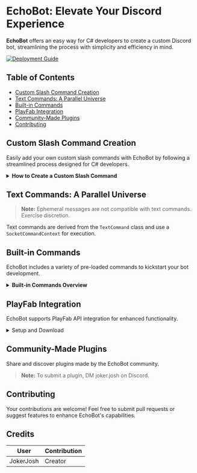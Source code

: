 # EchoBot: Elevate Your Discord Experience

**EchoBot** offers an easy way for C# developers to create a custom Discord bot, streamlining the process with simplicity and efficiency in mind.

[![Deployment Guide](https://img.shields.io/badge/Deployment-Guide-blue.svg)](https://discordnet.dev/guides/deployment/deployment.html) 

## Table of Contents
- [Custom Slash Command Creation](#custom-slash-command-creation)
- [Text Commands: A Parallel Universe](#text-commands-a-parallel-universe)
- [Built-in Commands](#built-in-commands)
- [PlayFab Integration](#playfab-integration)
- [Community-Made Plugins](#community-made-plugins)
- [Contributing](#contributing)

## Custom Slash Command Creation

Easily add your own custom slash commands with EchoBot by following a streamlined process designed for C# developers.

<details>
<summary><b>How to Create a Custom Slash Command</b></summary>
<p>

> **Tip:** This tutorial is concise. For a deeper understanding, explore the built-in example commands.

### Step 1: Script Creation

Begin with a script named 'Example' using this template:

```cs
using Discord;
using Discord.Commands;
using Discord.WebSocket;

public class Example : SlashCommand
{
    public Example() { }
    public override void HandleExecute(SocketSlashCommand command) { }
}
```

### Step 2: Command Definition

Define your command with a unique name and description:

```cs
public class Example : SlashCommand
{
    public Example()
    {
        command.Name = "example";
        command.Description = "This is an example command";
    }
    public override void HandleExecute(SocketSlashCommand command) { }
}
```

### Step 3: Command Reply

Craft a reply to execute upon command invocation:

```cs
public class Example : SlashCommand
{
    public Example()
    {
        command.Name = "example";
        command.Description = "This is an example command";
    }
    public override void HandleExecute(SocketSlashCommand command)
    {
        Reply("You executed the example command!");
    }
}
```

</p>
</details>

## Text Commands: A Parallel Universe

> **Note:** Ephemeral messages are not compatible with text commands. Exercise discretion.

Text commands are derived from the `TextCommand` class and use a `SocketCommandContext` for execution.

## Built-in Commands

EchoBot includes a variety of pre-loaded commands to kickstart your bot development.

<details>
<summary><b>Built-in Commands Overview</b></summary>
<p>

EchoBot facilitates command setup and customization with built-in options.

### Slash Commands

| Command            | Description                             | Usage                                        |
|--------------------|-----------------------------------------|----------------------------------------------|
| `Ban`              | Bans a specified user from the guild    | `/ban <user> <reason> <keep_messages>`       |
| `ModalExample`     | Demonstrates a Modal and its usage      | `/modal-example`                             |
| `SelectMenuExample`| Shows a SelectMenu and its usage        | `/select-menu-example`                       |

### Text Commands

Text commands use a configurable prefix, demonstrated here as `?`.

| Command           | Description                                                      | Usage                                               |
|-------------------|------------------------------------------------------------------|-----------------------------------------------------|
| `Avatar`          | Displays the user's profile picture                              | `?avatar` <br> `?avatar <user>`                     |
| `GuildInfo`       | Shows information about the guild                                | `?guild-info`                                       |
| `Lockdown`        | Locks down all or specified channels accessible to everyone      | `?lockdown` <br> `?lockdown <channel>` <br> `?lockdown end` |
| `MentionExample`  | Demonstrates working with mentions in a text command             | `?mention` <br> `?mention <user>` <br> `?mention <role>` <br> `?mention <channel>` |
| `Ping`            | Determines the bot's ping/latency                                | `?ping`                                             |
| `User`            | Provides information on a user                                   | `?user` <br> `?user <user>`                         |


Commands with `< >` are placeholders for user-specific input.

</p>
</details>

## PlayFab Integration

EchoBot supports PlayFab API integration for enhanced functionality.

<details>
<summary>Setup and Download</summary>
<p>

Download the integration [here](https://github.com/JokerJosh1234/EchoBot-PlayFab-Integration). Configure the `Playfab.cs` script with your PlayFab `TitleId` and `X_SecretKey`.

</p>
</details>

## Community-Made Plugins

Share and discover plugins made by the EchoBot community.

> **Note:** To submit a plugin, DM joker.josh on Discord.

## Contributing

Your contributions are welcome! Feel free to submit pull requests or suggest features to enhance EchoBot's capabilities.

## Credits

| User               | Contribution                            | 
|--------------------|-----------------------------------------|
| JokerJosh          | Creator                                 |
